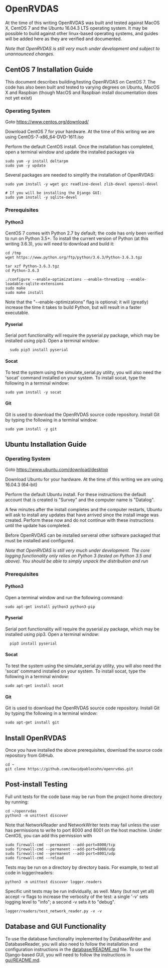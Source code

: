 # OpenRVDAS
At the time of this writing OpenRVDAS was built and tested against MacOS X, CentOS 7 and the Ubuntu 16.04.3 LTS operating system. It may be possible to build against other linux-based operating systems, and guides will be added here as they are verified and documented.

*Note that OpenRVDAS is still very much under development and subject to unannounced changes.*

## CentOS 7 Installation Guide
This document describes building/testing OpenRVDAS on CentOS 7. The code has also been built and tested to varying degrees on Ubuntu, MacOS X and Raspbian (though MacOS and Raspbian install documentation does not yet exist)

### Operating System
Goto <https://www.centos.org/download/>

Download CentOS 7 for your hardware.  At the time of this writing we
are using CentOS-7-x86_64-DVD-1611.iso

Perform the default CentOS install. Once the installation has completed, open a terminal window and update the installed packages via
```
sudo yum -y install deltarpm
sudo yum -y update
```

Several packages are needed to simplify the installation of OpenRVDAS:
```
sudo yum install -y wget gcc readline-devel zlib-devel openssl-devel 

# If you will be installing the Django GUI:
sudo yum install -y sqlite-devel

```

### Prerequisites
#### Python3
CentOS 7 comes with Python 2.7 by default; the code has only been verified to run on Python 3.5+. To install the current version of Python (at this writing 3.6.3), you will need to download and build it:

```
cd /tmp
wget https://www.python.org/ftp/python/3.6.3/Python-3.6.3.tgz

tar xzf Python-3.6.3.tgz
cd Python-3.6.3

./configure --enable-optimizations --enable-threading --enable-loadable-sqlite-extensions
sudo make
sudo make install
```
Note that the "--enable-optimizations" flag is optional; it will (greatly) increase the time it takes to build Python, but will result in a faster executable.


#### Pyserial
Serial port functionality will require the pyserial.py package, which
may be installed using pip3.  Open a terminal window:

```
  sudo pip3 install pyserial
```

#### Socat
To test the system using the simulate_serial.py utility, you will also need the 'socat' command installed on your system.  To install socat, type the following in a terminal window:
```
sudo yum install -y socat
```

#### Git
Git is used to download the OpenRVDAS source code repository.  Install Git by typing the following in a terminal window:
```
sudo yum install -y git
```
## Ubuntu Installation Guide
### Operating System
Goto <https://www.ubuntu.com/download/desktop>

Download Ubuntu for your hardware.  At the time of this writing we are using 16.04.3 (64-bit)

Perform the default Ubuntu install.  For these instructions the default account that is created is "Survey" and the computer name is "Datalog".

A few minutes after the install completes and the computer restarts, Ubuntu will ask to install any updates that have arrived since the install image was created.  Perform these now and do not continue with these instructions until the update has completed.

Before OpenRVDAS can be installed serveral other software packaged that must be installed and configured.

*Note that OpenRVDAS is still very much under development. The core logging functionality only relies on Python 3 (tested on Python 3.5 and above). You should be able to simply unpack the distribution and run*

### Prerequisites
#### Python3
Open a terminal window and run the following command:
```
sudo apt-get install python3 python3-pip
```

#### Pyserial
Serial port functionality will require the pyserial.py package, which may be installed using pip3.  Open a terminal window:

```
  pip3 install pyserial
```

#### Socat
To test the system using the simulate_serial.py utility, you will also need the 'socat' command installed on your system.  To install socat, type the following in a terminal window:
```
sudo apt-get install socat
```

#### Git
Git is used to download the OpenRVDAS source code repository.  Install Git by typing the following in a terminal window:
```
sudo apt-get install git
```

## Install OpenRVDAS
Once you have installed the above prerequisites, download the source code repository from GitHub.

```
cd ~
git clone https://github.com/davidpablocohn/openrvdas.git
```

## Post-install Testing
Full unit tests for the code base may be run from the project home directory by running:
```
cd ~/openrvdas
python3 -m unittest discover
```

Note that NetworkReader and NetworkWriter tests may fail unless the user has permissions to write to port 8000 and 8001 on the host machine. Under CentOS, you can add this permission with
```
sudo firewall-cmd --permanent --add-port=8000/tcp
sudo firewall-cmd --permanent --add-port=8000/udp
sudo firewall-cmd --permanent --add-port=8001/udp
sudo firewall-cmd --reload
```

Tests may be run on a directory by directory basis.  For example, to test all code in logger/readers:
```
python3 -m unittest discover logger.readers
```

Specific unit tests may be run individually, as well.  Many (but not yet all) accept -v flags to increase the verbosity of the test: a single '-v' sets logging level to "info"; a second -v sets
it to "debug".
```
logger/readers/test_network_reader.py -v -v
```
## Database and GUI Functionality
To use the database functionality implemented by DatabaseWriter and DatabaseReader, you will also need to follow the installation and configuration instructions in the [database/README.md](database/README.md) file. To use the Django-based GUI, you will need to follow the instructions in [gui/README.md](gui/README.md).
